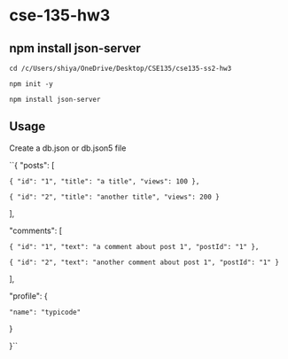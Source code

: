 # cse-135-hw3

## npm install json-server

`cd /c/Users/shiya/OneDrive/Desktop/CSE135/cse135-ss2-hw3`

`npm init -y`

`npm install json-server`

## Usage

Create a db.json or db.json5 file

``{
  "posts": [
  
    { "id": "1", "title": "a title", "views": 100 },
    
    { "id": "2", "title": "another title", "views": 200 }

  ],
  
  "comments": [
  
    { "id": "1", "text": "a comment about post 1", "postId": "1" },
  
    { "id": "2", "text": "another comment about post 1", "postId": "1" }
  
  ],
  
  "profile": {
  
    "name": "typicode"
  
  }
  
}``
